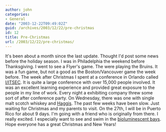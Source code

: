 ```yaml
---
author: john
categories:
- General
date: "2003-12-22T09:49:02Z"
guid: /archives/2003/12/22/pre-christmas
id: 12
title: Pre-Christmas
url: /2003/12/22/pre-christmas/
---
```


It's been about a month since the last update. Thought I'd post some news before the holiday season. I was in Philadelphia the weekend before Thanksgiving. I went to see a Flyer's game. The were playing the Bruins. It was a fun game, but not a good as the Boston/Vancouver game the week before. The week after Christmas I spent at a conference in Orlando called [I/ITSEC](http://www.iitsec.org/). It is quite a large conference with over 15,000 people involved. It was an excellent learning experience and provided great exposure to the people in my line of work. Every night a exhibiting company threw some sort of after conference party. On Wednesday, there was one with single malt scotch whiskey and [Haggis](http://www.electricscotland.com/haggis/haggis1.html). The past few weeks have been slow. Just waiting for Christmas and my parents to visit. On the 27th, I will be in Puerto Rico for about 9 days. I'm going with a friend who is originally from there. I really excited. I especially want to see and swim in the [bioluminescent bays](http://www.biobay.com/). Hope everyone has a great Christmas and New Years!